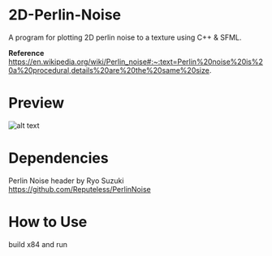 # 2D-Perlin-Noise

A program for plotting 2D perlin noise to a texture using C++ & SFML.

<b>Reference</b> 
https://en.wikipedia.org/wiki/Perlin_noise#:~:text=Perlin%20noise%20is%20a%20procedural,details%20are%20the%20same%20size.
<h1>Preview</h1>

![alt text](https://imgur.com/36MgCHNl.png)

<h1>Dependencies</h1>

Perlin Noise header by Ryo Suzuki 
https://github.com/Reputeless/PerlinNoise

<h1>How to Use</h1>

build x84 and run
